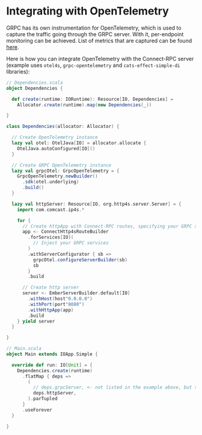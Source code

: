 # Integrating with OpenTelemetry

GRPC has its own instrumentation for OpenTelemetry, which is used to capture the traffic going through the GRPC server.
With it, per-endpoint monitoring can be achieved.
List of metrics that are captured can be
found [here](https://grpc.io/docs/guides/opentelemetry-metrics/).

Here is how you can integrate OpenTelemetry with the Connect-RPC server
(example uses `otel4s`, `grpc-opentelemetry` and `cats-effect-simple-di` libraries):

```scala
// Dependencies.scala
object Dependencies {

  def create(runtime: IORuntime): Resource[IO, Dependencies] =
    Allocator.create(runtime).map(new Dependencies(_))

}

class Dependencies(allocator: Allocator) {

  // Create OpenTelemetry instance
  lazy val otel: OtelJava[IO] = allocator.allocate {
    OtelJava.autoConfigured[IO]()
  }

  // Create GRPC OpenTelemetry instance
  lazy val grpcOtel: GrpcOpenTelemetry = {
    GrpcOpenTelemetry.newBuilder()
      .sdk(otel.underlying)
      .build()
  }

  lazy val httpServer: Resource[IO, org.http4s.server.Server] = {
    import com.comcast.ip4s.*

    for {
      // Create httpApp with Connect-RPC routes, specifying your GRPC services
      app <- ConnectHttp4sRouteBuilder
        .forServices[IO](
          // Inject your GRPC services
        )
        .withServerConfigurator { sb =>
          grpcOtel.configureServerBuilder(sb)
          sb
        }
        .build

      // Create http server
      server <- EmberServerBuilder.default[IO]
        .withHost(host"0.0.0.0")
        .withPort(port"8080")
        .withHttpApp(app)
        .build
    } yield server
  }

}

// Main.scala
object Main extends IOApp.Simple {

  override def run: IO[Unit] = {
    Dependencies.create(runtime)
      .flatMap { deps =>
        (
          // deps.grpcServer, <- not listed in the example above, but this is how you can start multiple servers
          deps.httpServer,
        ).parTupled
      }
      .useForever
  }

}
```
